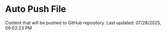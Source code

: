 # Auto Push File

Content that will be pushed to GitHub repository.
Last updated: 07/28/2025, 09:02:23 PM
